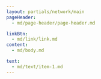 ```yaml
---
layout: partials/network/main
pageHeader:
  - md/page-header/page-header.md

linkBtn:
  - md/link/link.md
content:
  - md/body.md

text:
  - md/text/item-1.md
---
```

